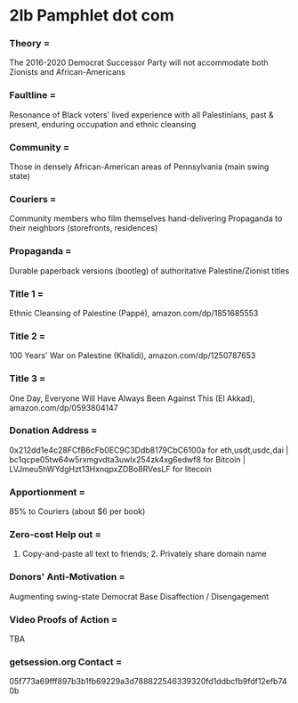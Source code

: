 # 2lb Pamphlet dot com

### Theory =
 The 2016-2020 Democrat Successor Party will not accommodate both Zionists and African-Americans

### Faultline =
 Resonance of Black voters' lived experience with all Palestinians, past & present, enduring occupation and ethnic cleansing 

### Community =
 Those in densely African-American areas of Pennsylvania (main swing state)

### Couriers =
 Community members who film themselves hand-delivering Propaganda to their neighbors (storefronts, residences)

### Propaganda =
 Durable paperback versions (bootleg) of authoritative Palestine/Zionist titles

### Title 1 = 
Ethnic Cleansing of Palestine (Pappé), amazon.com/dp/1851685553

### Title 2 = 
100 Years' War on Palestine (Khalidi), amazon.com/dp/1250787653

### Title 3 = 
One Day, Everyone Will Have Always Been Against This (El Akkad), amazon.com/dp/0593804147

### Donation Address =
 0x212dd1e4c28FCfB6cFb0EC9C3Ddb8179CbC6100a for eth,usdt,usdc,dai | bc1qcpe05tw64w5rxmgvdta3uwlx254zk4xg6edwf8 for Bitcoin | LVJmeu5hWYdgHzt13HxnqpxZDBo8RVesLF for litecoin

### Apportionment = 

85% to Couriers (about $6 per book) 

###  Zero-cost Help out = 

1. Copy-and-paste all text to friends; 2. Privately share domain name 

### Donors' Anti-Motivation = 

Augmenting swing-state Democrat Base Disaffection / Disengagement 

### Video Proofs of Action = 
TBA 

### getsession.org Contact = 
05f773a69fff897b3b1fb69229a3d788822546339320fd1ddbcfb9fdf12efb740b
